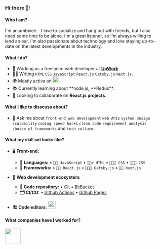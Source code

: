 ### Hi there 👋!

#### Who I am?

I'm an ambivert - I love to socialize and hang out with friends, but I also need some time to be alone. I'm a great listener, so I'm always willing to lend an ear. I'm also passionate about technology and love staying up-to-date on the latest developments in the industry.

#### What I do?

- 🏢 Working as a freelance web developer at **[UpWork](https://www.upwork.com/)**.
- 👨‍💻 Writing `HTML` `CSS` `JavaScript` `React.js` `Gatsby.js` `Next.js`.
- 🌍 Mostly active on <a href="https://www.linkedin.com/in/mahabubalways"><img src="https://cdn-icons-png.flaticon.com/512/174/174857.png" height=20></a>
- 📚 Currently learning about **node.js, **Redux\*\*.
- 👯 Looking to collaborate on **React.js projects**.

#### What I like to disscuss about?

- 💬 Ask me about `front-end web development` `web APIs` `system design` `scalability` `coding speed hacks` `clean code` `requirement analysis` `choice of frameworks` and `tech culture`.

#### What my skill set looks like?

- 🖥 **Front-end:**

  - **📜 Languages:** • `👨‍🔧 JavaScript` • `🧚🏻‍♂️ HTML` • `👨🏻‍🎨 CSS` • `👨🏻‍🎨 CSS`
  - **🔬 Frameworks:** • `👨‍🔧 React.js` • `👨🏻‍🎨 Gatsby.js` • `👨‍🔧 Next.js`

- 🎡 **Web development ecosystem:**

  - **📁 Code repository:** • [Git](https://git-scm.com/) • [BitBucket](https://bitbucket.org/product)
  - **🗂 CI/CD:** • [Github Actions](https://github.com/features/actions) • [Github Pages](https://pages.github.com/)

- **🏗️ Code editors:**
  <a href="https://code.visualstudio.com/"><img src="https://seeklogo.com/images/V/visual-studio-code-logo-449D71944F-seeklogo.com.png" height=25></a>

#### What companies have I worked for?

<p left="center">
  <a href="https://2marketing.com/">
    <img src="https://cdn-hlhjb.nitrocdn.com/ZUTspZnKJbGrRNNyhZJdhpChBvIyOPCJ/assets/images/optimized/rev-485e536/wp-content/uploads/2022/10/logo.png" height=50>
    </a>
</p>
